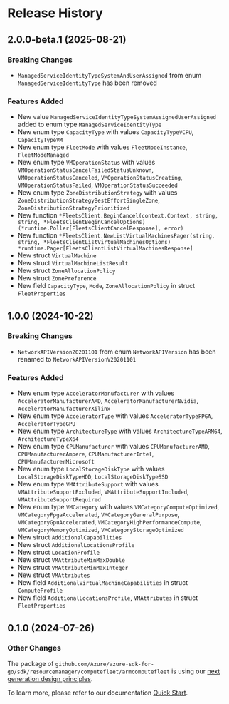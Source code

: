 # Release History

## 2.0.0-beta.1 (2025-08-21)
### Breaking Changes

- `ManagedServiceIdentityTypeSystemAndUserAssigned` from enum `ManagedServiceIdentityType` has been removed

### Features Added

- New value `ManagedServiceIdentityTypeSystemAssignedUserAssigned` added to enum type `ManagedServiceIdentityType`
- New enum type `CapacityType` with values `CapacityTypeVCPU`, `CapacityTypeVM`
- New enum type `FleetMode` with values `FleetModeInstance`, `FleetModeManaged`
- New enum type `VMOperationStatus` with values `VMOperationStatusCancelFailedStatusUnknown`, `VMOperationStatusCanceled`, `VMOperationStatusCreating`, `VMOperationStatusFailed`, `VMOperationStatusSucceeded`
- New enum type `ZoneDistributionStrategy` with values `ZoneDistributionStrategyBestEffortSingleZone`, `ZoneDistributionStrategyPrioritized`
- New function `*FleetsClient.BeginCancel(context.Context, string, string, *FleetsClientBeginCancelOptions) (*runtime.Poller[FleetsClientCancelResponse], error)`
- New function `*FleetsClient.NewListVirtualMachinesPager(string, string, *FleetsClientListVirtualMachinesOptions) *runtime.Pager[FleetsClientListVirtualMachinesResponse]`
- New struct `VirtualMachine`
- New struct `VirtualMachineListResult`
- New struct `ZoneAllocationPolicy`
- New struct `ZonePreference`
- New field `CapacityType`, `Mode`, `ZoneAllocationPolicy` in struct `FleetProperties`


## 1.0.0 (2024-10-22)
### Breaking Changes

- `NetworkAPIVersion20201101` from enum `NetworkAPIVersion` has been renamed to `NetworkAPIVersionV20201101`

### Features Added

- New enum type `AcceleratorManufacturer` with values `AcceleratorManufacturerAMD`, `AcceleratorManufacturerNvidia`, `AcceleratorManufacturerXilinx`
- New enum type `AcceleratorType` with values `AcceleratorTypeFPGA`, `AcceleratorTypeGPU`
- New enum type `ArchitectureType` with values `ArchitectureTypeARM64`, `ArchitectureTypeX64`
- New enum type `CPUManufacturer` with values `CPUManufacturerAMD`, `CPUManufacturerAmpere`, `CPUManufacturerIntel`, `CPUManufacturerMicrosoft`
- New enum type `LocalStorageDiskType` with values `LocalStorageDiskTypeHDD`, `LocalStorageDiskTypeSSD`
- New enum type `VMAttributeSupport` with values `VMAttributeSupportExcluded`, `VMAttributeSupportIncluded`, `VMAttributeSupportRequired`
- New enum type `VMCategory` with values `VMCategoryComputeOptimized`, `VMCategoryFpgaAccelerated`, `VMCategoryGeneralPurpose`, `VMCategoryGpuAccelerated`, `VMCategoryHighPerformanceCompute`, `VMCategoryMemoryOptimized`, `VMCategoryStorageOptimized`
- New struct `AdditionalCapabilities`
- New struct `AdditionalLocationsProfile`
- New struct `LocationProfile`
- New struct `VMAttributeMinMaxDouble`
- New struct `VMAttributeMinMaxInteger`
- New struct `VMAttributes`
- New field `AdditionalVirtualMachineCapabilities` in struct `ComputeProfile`
- New field `AdditionalLocationsProfile`, `VMAttributes` in struct `FleetProperties`


## 0.1.0 (2024-07-26)
### Other Changes

The package of `github.com/Azure/azure-sdk-for-go/sdk/resourcemanager/computefleet/armcomputefleet` is using our [next generation design principles](https://azure.github.io/azure-sdk/general_introduction.html).

To learn more, please refer to our documentation [Quick Start](https://aka.ms/azsdk/go/mgmt).